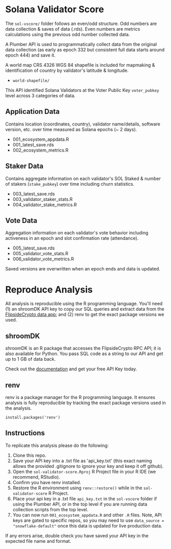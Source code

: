 # Solana Validator Score 

The `sol-vscore/` folder follows an even/odd structure. Odd numbers are data collection & saves of data (.rds). Even numbers are metrics calculations using the previous odd number collected data. 

A Plumber API is used to programmatically collect data from the original data collection (as early as epoch 332 but consistent full data starts around epoch 444) and save it.

A world map CRS 4326 WGS 84 shapefile is included for mapmaking & identification of country by validator's latitude & longitude. 

- `world-shapefile/`

This API identified Solana Validators at the Voter Public Key `voter_pubkey` level 
across 3 categories of data.

## Application Data

Contains location (coordinates, country), validator name/details, software version, etc. over time measured as Solana epochs (~ 2 days).

- 001_ecosystem_appdata.R
- 001_latest_save.rds
- 002_ecosystem_metrics.R

## Staker Data 

Contains aggregate information on each validator's SOL Staked & number of stakers (`stake_pubkey`) over time including churn statistics. 

- 003_latest_save.rds
- 003_validator_staker_stats.R
- 004_validator_stake_metrics.R

## Vote Data

Aggregation information on each validator's vote behavior including activeness in an epoch and slot confirmation rate (attendance).

- 005_latest_save.rds
- 005_validator_vote_stats.R
- 006_validator_vote_metrics.R


Saved versions are overwritten when an epoch ends and data is updated.

# Reproduce Analysis

All analysis is reproducible using the R programming language. You'll need (1) an shroomDK API key to copy our SQL queries and extract data from the [FlipsideCrypto data app](https://flipsidecrypto.xyz/); and (2) renv to get the exact package versions we used.

## shroomDK

shroomDK is an R package that accesses the FlipsideCrypto RPC API; it is also available for Python. You pass SQL code as a string to our API and get up to 1 GB of data back.

Check out the [documentation](https://docs.flipsidecrypto.com/flipside-api/getting-started) and get your free API Key today.

## renv

renv is a package manager for the R programming language. It ensures analysis is fully reproducible by tracking the exact package versions used in the analysis.

`install.packages('renv')`

## Instructions

To replicate this analysis please do the following:

1.  Clone this repo.
2.  Save your API key into a .txt file as 'api_key.txt' (this exact naming allows the provided .gitignore to ignore your key and keep it off github).
3.  Open the `sol-validator-score.Rproj` R Project file in your R IDE (we recommend, RStudio).
4.  Confirm you have renv installed.
5.  Restore the R environment using `renv::restore()` while in the `sol-validator-score` R Project.
6. Place your api key in a .txt file `api_key.txt` in the `sol-vscore` folder if using the Plumber API, or in the top level if you are running data collection scripts from the top level.
6.  You can now run `001_ecosystem_appdata.R` and other `.R` files. Note, API keys are gated to specific repos, so you may need to use `data_source = "snowflake-default"` once this data is updated for live production data.

If any errors arise, double check you have saved your API key in the expected file name and format.

